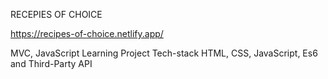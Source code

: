 RECEPIES OF CHOICE

https://recipes-of-choice.netlify.app/

MVC, JavaScript Learning Project
Tech-stack
HTML, CSS, JavaScript, Es6 and Third-Party API
